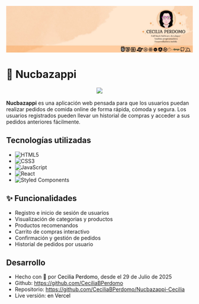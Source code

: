 ![CeciliaPerdomo](image.png)


# 🍕 Nucbazappi
<p align="center">
<img 
    src="https://res.cloudinary.com/dcatzxqqf/image/upload/v1658797662/coding/NucbaZappi/Assets/pizza-hero_enjaeg_oprhww.png"
    style="width: 25%">
</p>

**Nucbazappi** es una aplicación web pensada para que los usuarios puedan realizar pedidos de comida online de forma rápida, cómoda y segura. Los usuarios registrados pueden llevar un historial de compras y acceder a sus pedidos anteriores fácilmente.

## Tecnologías utilizadas
- ![HTML5](https://img.shields.io/badge/HTML5-E34F26?style=flat&logo=html5&logoColor=white) 
- ![CSS3](https://img.shields.io/badge/CSS3-1572B6?style=flat&logo=css3&logoColor=white) 
- ![JavaScript](https://img.shields.io/badge/JavaScript-F7DF1E?style=flat&logo=javascript&logoColor=black) 
- ![React](https://img.shields.io/badge/React-20232A?style=flat&logo=react&logoColor=61DAFB) 
- ![Styled Components](https://img.shields.io/badge/Styled--Components-DB7093?style=flat&logo=styled-components&logoColor=white)


## ✨ Funcionalidades

- Registro e inicio de sesión de usuarios
- Visualización de categorias y productos
- Productos recomenandos
- Carrito de compras interactivo
- Confirmación y gestión de pedidos
- Historial de pedidos por usuario

## Desarrollo
- Hecho con 💙​ por <a href="https://www.linkedin.com/in/cecilia-perdomo/" style="text-decoration: none; color: black">Cecilia Perdomo</a>, desde el 29 de Julio de 2025
- Github: <a href="https://github.com/CeciliaBPerdomo" style="text-decoration: none; color: black">https://github.com/CeciliaBPerdomo</a>
- Repositorio: <a href="https://github.com/CeciliaBPerdomo/Nucbazappi-Cecilia" style="text-decoration: none; color: black">https://github.com/CeciliaBPerdomo/Nucbazappi-Cecilia</a>
- Live versión: <a href="https://nucbazappi-cecilia.vercel.app/" style="text-decoration: none; color: black">en Vercel</a>